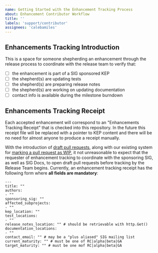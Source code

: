 ```yaml
---
name: Getting Started with the Enhancement Tracking Process
about: Enhancement Contributor Workflow 
title: ''
labels: 'support/contributor'
assignees: 'calebamiles'
---
```


## Enhancements Tracking Introduction

This is a space for someone shepherding an enhancement through the release process
to coordinate with the release team to verify that:

- [ ] the enhancement is part of a SIG sponsored KEP
- [ ] the shepherd(s) are updating tests
- [ ] the shepherd(s) are preparing release notes
- [ ] the shepherd(s) are working on updating documentation
- [ ] contact info is available during the milestone burndown

## Enhancements Tracking Receipt

Each accepted enhancement will correspond to an "Enhancements Tracking Receipt"
that is checked into this repository. In the future this receipt file will be
replaced with a pointer to KEP content and there will be no need for almost anyone
to produce a receipt manually.


With the introduction of [draft pull requests][], along with our existing system for
[marking a pull request as WIP][], it not unreasonable to expect that the requester
of enhancement tracking to coordinate with the sponsoring SIG, as well as SIG Docs,
to open draft pull requests before tracking by the Release Team begins. Currently, an
enhancement tracking receipt has the following form where **all fields are mandatory**:

```
---
title: ""
authors:
- ""
sponsoring_sig: ""
affected_subprojects:
- ""
kep_location: ""
test_locations:
- ""
release_notes_location: "" # should be retrievable with http.Get()
documentation_locations:
- ""
contact_email: "" # may be a "plus aliased" SIG mailing list
current_maturity: "" # must be one of RC|alpha|beta|GA
target_maturity: "" # must be one mof RC|alpha|beta|GA
```

[draft pull requests]: https://github.blog/2019-02-14-introducing-draft-pull-requests/
[marking a pull request as WIP]: https://prow.k8s.io/plugins

